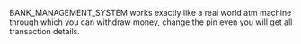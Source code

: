 BANK_MANAGEMENT_SYSTEM
works exactly like a real world atm machine through which you can withdraw money, 
change the pin even you will get all transaction details.
